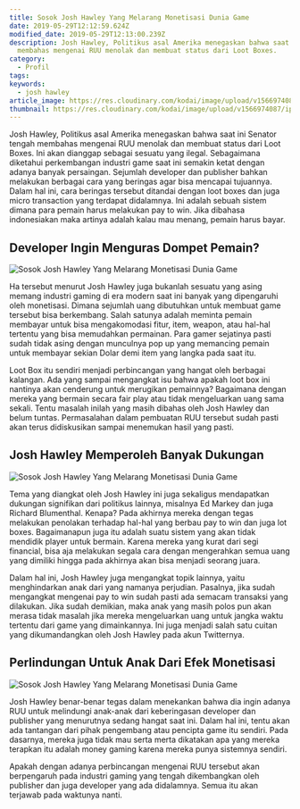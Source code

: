 ```yaml
---
title: Sosok Josh Hawley Yang Melarang Monetisasi Dunia Game
date: 2019-05-29T12:12:59.624Z
modified_date: 2019-05-29T12:13:00.239Z
description: Josh Hawley, Politikus asal Amerika menegaskan bahwa saat ini Senator tengah
  membahas mengenai RUU menolak dan membuat status dari Loot Boxes.
category:
  - Profil
tags:
keywords:
  - josh hawley
article_image: https://res.cloudinary.com/kodai/image/upload/v1566974087/ip/sosok-josh-hawley-yang-melarang-monetisasi-dunia-game-3.jpg
thumbnail: https://res.cloudinary.com/kodai/image/upload/v1566974087/ip/sosok-josh-hawley-yang-melarang-monetisasi-dunia-game-1-018.jpg
---
```

Josh Hawley, Politikus asal Amerika menegaskan bahwa saat ini Senator tengah membahas mengenai RUU menolak dan membuat status dari Loot Boxes. Ini akan dianggap sebagai sesuatu yang ilegal. Sebagaimana diketahui perkembangan industri game saat ini semakin ketat dengan adanya banyak persaingan. Sejumlah developer dan publisher bahkan melakukan berbagai cara yang beringas agar bisa mencapai tujuannya. Dalam hal ini, cara beringas tersebut ditandai dengan loot boxes dan juga micro transaction yang terdapat didalamnya. Ini adalah sebuah sistem dimana para pemain harus melakukan pay to win. Jika dibahasa indonesiakan maka artinya adalah kalau mau menang, pemain harus bayar.



## Developer Ingin Menguras Dompet Pemain?

![Sosok Josh Hawley Yang Melarang Monetisasi Dunia Game](https://res.cloudinary.com/kodai/image/upload/v1566974087/ip/sosok-josh-hawley-yang-melarang-monetisasi-dunia-game-3.jpg)

Ha tersebut menurut Josh Hawley juga bukanlah sesuatu yang asing memang industri gaming di era modern saat ini banyak yang dipengaruhi oleh monetisasi. Dimana sejumlah uang dibutuhkan untuk membuat game tersebut bisa berkembang. Salah satunya adalah meminta pemain membayar untuk bisa mengakomodasi fitur, item, weapon, atau hal-hal tertentu yang bisa memudahkan permainan. Para gamer sejatinya pasti sudah tidak asing dengan munculnya pop up yang memancing pemain untuk membayar sekian Dolar demi item yang langka pada saat itu.

Loot Box itu sendiri menjadi perbincangan yang hangat oleh berbagai kalangan. Ada yang sampai mengangkat isu bahwa apakah loot box ini nantinya akan cenderung untuk merugikan pemainnya? Bagaimana dengan mereka yang bermain secara fair play atau tidak mengeluarkan uang sama sekali. Tentu masalah inilah yang masih dibahas oleh Josh Hawley dan belum tuntas. Permasalahan dalam pembuatan RUU tersebut sudah pasti akan terus didiskusikan sampai menemukan hasil yang pasti.



## Josh Hawley Memperoleh Banyak Dukungan

![Sosok Josh Hawley Yang Melarang Monetisasi Dunia Game](https://res.cloudinary.com/kodai/image/upload/v1566974087/ip/sosok-josh-hawley-yang-melarang-monetisasi-dunia-game-2.jpg)

Tema yang diangkat oleh Josh Hawley ini juga sekaligus mendapatkan dukungan signifikan dari politikus lainnya, misalnya Ed Markey dan juga Richard Blumenthal. Kenapa? Pada akhirnya mereka dengan tegas melakukan penolakan terhadap hal-hal yang berbau pay to win dan juga lot boxes. Bagaimanapun juga itu adalah suatu sistem yang akan tidak mendidik player untuk bermain. Karena mereka yang kurat dari segi financial, bisa aja melakukan segala cara dengan mengerahkan semua uang yang dimiliki hingga pada akhirnya akan bisa menjadi seorang juara.

Dalam hal ini, Josh Hawley juga mengangkat topik lainnya, yaitu menghindarkan anak dari yang namanya perjudian. Pasalnya, jika sudah mengangkat mengenai pay to win sudah pasti ada semacam transaksi yang dilakukan. Jika sudah demikian, maka anak yang masih polos pun akan merasa tidak masalah jika mereka mengeluarkan uang untuk jangka waktu tertentu dari game yang dimainkannya. Ini juga menjadi salah satu cuitan yang dikumandangkan oleh Josh Hawley pada akun Twitternya.



## Perlindungan Untuk Anak Dari Efek Monetisasi

![Sosok Josh Hawley Yang Melarang Monetisasi Dunia Game](https://res.cloudinary.com/kodai/image/upload/v1566974087/ip/sosok-josh-hawley-yang-melarang-monetisasi-dunia-game-1.jpg)

Josh Hawley benar-benar tegas dalam menekankan bahwa dia ingin adanya RUU untuk melindungi anak-anak dari keberingasan developer dan publisher yang menurutnya sedang hangat saat ini. Dalam hal ini, tentu akan ada tantangan dari pihak pengembang atau pencipta game itu sendiri. Pada dasarnya, mereka juga tidak mau serta merta dikatakan apa yang mereka terapkan itu adalah money gaming karena mereka punya sistemnya sendiri.

Apakah dengan adanya perbincangan mengenai RUU tersebut akan berpengaruh pada industri gaming yang tengah dikembangkan oleh publisher dan juga developer yang ada didalamnya. Semua itu akan terjawab pada waktunya nanti.

